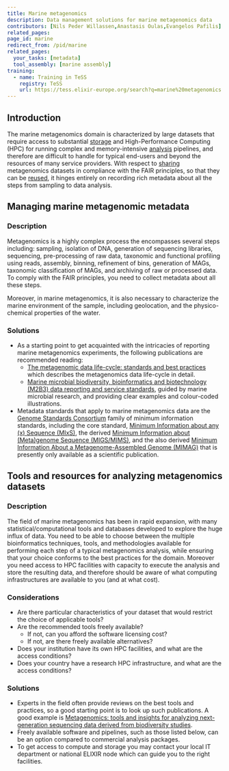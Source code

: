 ```yaml
---
title: Marine metagenomics
description: Data management solutions for marine metagenomics data
contributors: [Nils Peder Willassen,Anastasis Oulas,Evangelos Pafilis]
related_pages: 
page_id: marine
redirect_from: /pid/marine
related_pages: 
  your_tasks: [metadata]
  tool_assembly: [marine assembly]
training:
  - name: Training in TeSS
    registry: TeSS
    url: https://tess.elixir-europe.org/search?q=marine%20metagenomics
---
```


## Introduction

The marine metagenomics domain is characterized by large datasets that require access to substantial [storage](storage) and High-Performance Computing (HPC) for running complex and memory-intensive [analysis](analysing) pipelines, and therefore are difficult to handle for typical end-users and beyond the resources of many service providers. With respect to [sharing](sharing) metagenomics datasets in compliance with the FAIR principles, so that they can be [reused](reusing), it hinges entirely on recording rich metadata about all the steps from sampling to data analysis.

## Managing marine metagenomic metadata
 
### Description
Metagenomics is a highly complex process the encompasses several steps including: sampling, isolation of DNA, generation of sequencing libraries, sequencing, pre-processing of raw data, taxonomic and functional profiling using reads, assembly, binning, refinement of bins, generation of MAGs, taxonomic classification of MAGs, and archiving of raw or processed data. To comply with the FAIR principles, you need to collect metadata about all these steps.

Moreover, in marine metagenomics, it is also necessary to characterize the marine environment of the sample, including geolocation, and the physico-chemical properties of the water.

### Solutions
- As a starting point to get acquainted with the intricacies of reporting marine metagenomics experiments, the following publications are recommended reading: 
  - [The metagenomic data life-cycle: standards and best practices](https://doi.org/10.1093/gigascience/gix047) which describes the metagenomics data life-cycle in detail.
  - [Marine microbial biodiversity, bioinformatics and biotechnology (M2B3) data reporting and service standards](https://www.ncbi.nlm.nih.gov/pmc/articles/PMC4511511/), guided by marine microbial research, and providing clear examples and colour-coded illustrations.
- Metadata standards that apply to marine metagenomics data are the [Genome Standards Consortium](https://gensc.org/) family of minimum information standards, including the core standard, [Minimum Information about any (x) Sequence (MIxS)](https://gensc.org/mixs/), the derived [Minimum Information about (Meta)genome Sequence (MIGS/MIMS)](https://gensc.org/mixs/), and the also derived [Minimum Information About a Metagenome-Assembled Genome (MIMAG)](https://www.ncbi.nlm.nih.gov/pmc/articles/PMC6436528/) that is presently only available as a scientific publication. 

## Tools and resources for analyzing metagenomics datasets

### Description
The field of marine metagenomics has been in rapid expansion, with many statistical/computational tools and databases developed to explore the huge influx of data. You need to be able to choose between the multiple bioinformatics techniques, tools, and methodologies available for performing each step of a typical metagenomics  analysis, while ensuring that your choice conforms to the best practices for the domain. Moreover you need access to HPC facilities with capacity to execute the analysis and store the resulting data, and therefore should be aware of what computing infrastructures are available to you (and at what cost).

### Considerations 
- Are there particular characteristics of your dataset that would restrict the choice of applicable tools?
- Are the recommended tools freely available?
  - If not, can you afford the software licensing cost?
  - If not, are there freely available alternatives?
- Does your institution have its own HPC facilities, and what are the access conditions?
- Does your country have a research HPC infrastructure, and what are the access conditions?

### Solutions
- Experts in the field often provide reviews on the best tools and practices, so a good starting point is to look up such publications. A good example is [Metagenomics: tools and insights for analyzing next-generation sequencing data derived from biodiversity studies](https://pubmed.ncbi.nlm.nih.gov/25983555/).
- Freely available software and pipelines, such as those listed below, can be an option compared to commercial analysis packages.
- To get access to compute and storage you may contact your local IT department or national ELIXIR node which can guide you to the right facilities.

